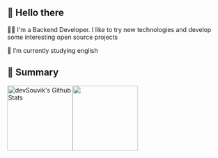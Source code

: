 <!-- <img align='right' src="https://media.giphy.com/media/M9gbBd9nbDrOTu1Mqx/giphy.gif" width="230"> -->
<h2>👋 Hello there</h3>
<p>👨‍💻 I'm a Backend Developer. I like to try new technologies and develop some interesting open source projects</p>
<!-- <p>📜 My website：<a href="" target="_blank">site name</a>. will write some technical blogs and life records</p> -->
<p>🌱 I’m currently studying english</p>
<!-- <p>📝 平台主页：<a href="https://blog.csdn.net/Paranoia_ZK" target="_blank">CSDN</a><p> -->



<h2>🤔 Summary</h3>

<p style="display: flex;align-items: center;">
  <img height="150" src="https://github-readme-stats.vercel.app/api?username=HMYDK&include_all_commits=true&count_private=true&show_icons=true&line_height=20&title_color=7A7ADB&icon_color=2234AE&text_color=D3D3D3&bg_color=0,000000,130F40" alt="devSouvik's Github Stats">

<img height="150" src="https://github-readme-stats.vercel.app/api/top-langs/?username=HMYDK&layout=compact&text_color=daf7dc&bg_color=151515&exclude_repo=LHRUN.github.io" >
</p>


<!-- [![Top Langs](https://github-readme-stats.vercel.app/api/top-langs/?username=HMYDK&layout=compact&text_color=daf7dc&bg_color=151515&exclude_repo=LHRUN.github.io)](https://github.com/devSouvik/github-readme-stats) -->

<!--
**LHRUN/LHRUN** is a ✨ _special_ ✨ repository because its `README.md` (this file) appears on your GitHub profile.

Here are some ideas to get you started:

- 🔭 I’m currently working on ...
- 🌱 I’m currently learning ...
- 👯 I’m looking to collaborate on ...
- 🤔 I’m looking for help with ...
- 💬 Ask me about ...
- 📫 How to reach me: ...
- 😄 Pronouns: ...
- ⚡ Fun fact: ...
-->
